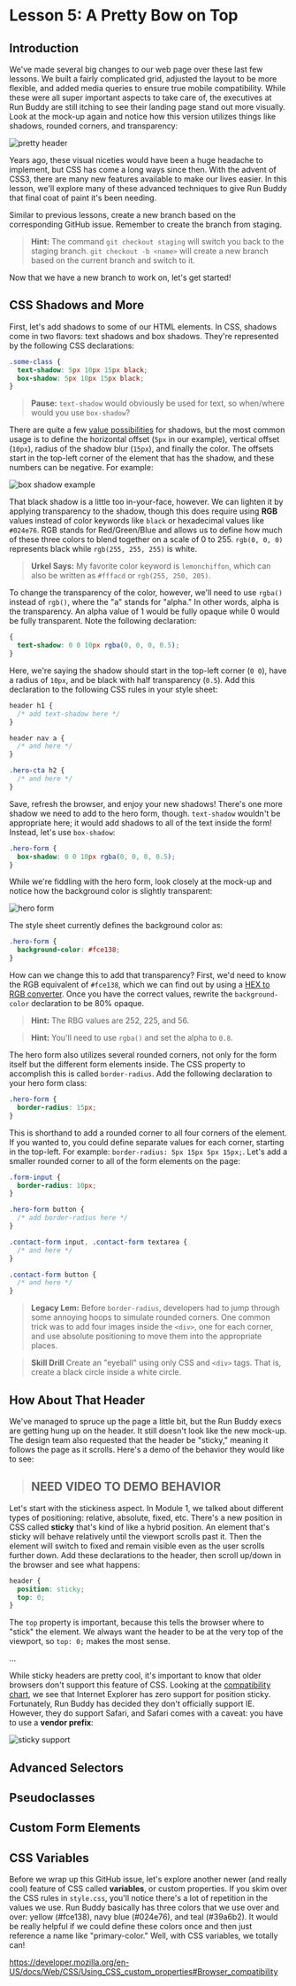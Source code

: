 # Lesson 5: A Pretty Bow on Top

## Introduction

We've made several big changes to our web page over these last few lessons. We built a fairly complicated grid, adjusted the layout to be more flexible, and added media queries to ensure true mobile compatibility. While these were all super important aspects to take care of, the executives at Run Buddy are still itching to see their landing page stand out more visually. Look at the mock-up again and notice how this version utilizes things like shadows, rounded corners, and transparency:

![pretty header](./assets/lesson-5/100-pretty-header.png)

Years ago, these visual niceties would have been a huge headache to implement, but CSS has come a long ways since then. With the advent of CSS3, there are many new features available to make our lives easier. In this lesson, we'll explore many of these advanced techniques to give Run Buddy that final coat of paint it's been needing.

Similar to previous lessons, create a new branch based on the corresponding GitHub issue. Remember to create the branch from staging.

> **Hint:** The command `git checkout staging` will switch you back to the staging branch. `git checkout -b <name>` will create a new branch based on the current branch and switch to it.

Now that we have a new branch to work on, let's get started!

## CSS Shadows and More

First, let's add shadows to some of our HTML elements. In CSS, shadows come in two flavors: text shadows and box shadows. They're represented by the following CSS declarations:

```css
.some-class {
  text-shadow: 5px 10px 15px black;
  box-shadow: 5px 10px 15px black;
}
```

> **Pause:** `text-shadow` would obviously be used for text, so when/where would you use `box-shadow`?

There are quite a few [value possibilities](https://developer.mozilla.org/en-US/docs/Web/CSS/box-shadow#Syntax) for shadows, but the most common usage is to define the horizontal offset (`5px` in our example), vertical offset (`10px`), radius of the shadow blur (`15px`), and finally the color. The offsets start in the top-left corner of the element that has the shadow, and these numbers can be negative. For example:

![box shadow example](./assets/lesson-5/200-box-shadow.png)

That black shadow is a little too in-your-face, however. We can lighten it by applying transparency to the shadow, though this does require using **RGB** values instead of color keywords like `black` or hexadecimal values like `#024e76`. RGB stands for Red/Green/Blue and allows us to define how much of these three colors to blend together on a scale of 0 to 255. `rgb(0, 0, 0)` represents black while `rgb(255, 255, 255)` is white.

> **Urkel Says:** My favorite color keyword is `lemonchiffon`, which can also be written as `#fffacd` or `rgb(255, 250, 205)`.

To change the transparency of the color, however, we'll need to use `rgba()` instead of `rgb()`, where the "a" stands for "alpha." In other words, alpha is the transparency. An alpha value of 1 would be fully opaque while 0 would be fully transparent. Note the following declaration:

```css
{
  text-shadow: 0 0 10px rgba(0, 0, 0, 0.5);
}
```

Here, we're saying the shadow should start in the top-left corner (`0 0`), have a radius of `10px`, and be black with half transparency (`0.5`). Add this declaration to the following CSS rules in your style sheet:

```css
header h1 { 
  /* add text-shadow here */
}

header nav a { 
  /* and here */
}

.hero-cta h2 { 
  /* and here */
}
```

Save, refresh the browser, and enjoy your new shadows! There's one more shadow we need to add to the hero form, though. `text-shadow` wouldn't be appropriate here; it would add shadows to all of the text inside the form! Instead, let's use `box-shadow`:

```css
.hero-form {
  box-shadow: 0 0 10px rgba(0, 0, 0, 0.5);
}
```

While we're fiddling with the hero form, look closely at the mock-up and notice how the background color is slightly transparent:

![hero form](./assets/lesson-5/300-hero-form.png)

The style sheet currently defines the background color as:

```css
.hero-form {
  background-color: #fce138;
}
```

How can we change this to add that transparency? First, we'd need to know the RGB equivalent of `#fce138`, which we can find out by using a [HEX to RGB converter](https://www.google.com/search?q=convert+hex+to+rgb). Once you have the correct values, rewrite the `background-color` declaration to be 80% opaque.

> **Hint:** The RBG values are 252, 225, and 56.

> **Hint:** You'll need to use `rgba()` and set the alpha to `0.8`.

The hero form also utilizes several rounded corners, not only for the form itself but the different form elements inside. The CSS property to accomplish this is called `border-radius`. Add the following declaration to your hero form class:

```css
.hero-form {
  border-radius: 15px;
}
```

This is shorthand to add a rounded corner to all four corners of the element. If you wanted to, you could define separate values for each corner, starting in the top-left. For example: `border-radius: 5px 15px 5px 15px;`. Let's add a smaller rounded corner to all of the form elements on the page:

```css
.form-input {
  border-radius: 10px;
}

.hero-form button {
  /* add border-radius here */
}

.contact-form input, .contact-form textarea {
  /* and here */
}

.contact-form button {
  /* and here */
}
```

> **Legacy Lem:** Before `border-radius`, developers had to jump through some annoying hoops to simulate rounded corners. One common trick was to add four images inside the `<div>`, one for each corner, and use absolute positioning to move them into the appropriate places.

> **Skill Drill** Create an "eyeball" using only CSS and `<div>` tags. That is, create a black circle inside a white circle.

## How About That Header

We've managed to spruce up the page a little bit, but the Run Buddy execs are getting hung up on the header. It still doesn't look like the new mock-up. The design team also requested that the header be "sticky," meaning it follows the page as it scrolls. Here's a demo of the behavior they would like to see:

> ## NEED VIDEO TO DEMO BEHAVIOR

Let's start with the stickiness aspect. In Module 1, we talked about different types of positioning: relative, absolute, fixed, etc. There's a new position in CSS called **sticky** that's kind of like a hybrid position. An element that's sticky will behave relatively until the viewport scrolls past it. Then the element will switch to fixed and remain visible even as the user scrolls further down. Add these declarations to the header, then scroll up/down in the browser and see what happens:

```css
header {
  position: sticky;
  top: 0;
}
```

The `top` property is important, because this tells the browser where to "stick" the element. We always want the header to be at the very top of the viewport, so `top: 0;` makes the most sense.

...

While sticky headers are pretty cool, it's important to know that older browsers don't support this feature of CSS. Looking at the [compatibility chart](https://developer.mozilla.org/en-US/docs/Web/CSS/position#Browser_compatibility), we see that Internet Explorer has zero support for position sticky. Fortunately, Run Buddy has decided they don't officially support IE. However, they do support Safari, and Safari comes with a caveat: you have to use a **vendor prefix**:

![sticky support](./assets/lesson-5/400-sticky-support.png)

## Advanced Selectors

## Pseudoclasses

## Custom Form Elements

## CSS Variables

Before we wrap up this GitHub issue, let's explore another newer (and really cool) feature of CSS called **variables**, or custom properties. If you skim over the CSS rules in `style.css`, you'll notice there's a lot of repetition in the values we use. Run Buddy basically has three colors that we use over and over: yellow (#fce138), navy blue (#024e76), and teal (#39a6b2). It would be really helpful if we could define these colors once and then just reference a name like "primary-color." Well, with CSS variables, we totally can!

https://developer.mozilla.org/en-US/docs/Web/CSS/Using_CSS_custom_properties#Browser_compatibility